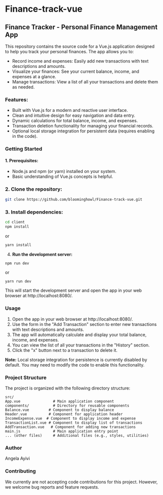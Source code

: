 # Finance-track-vue
## Finance Tracker - Personal Finance Management App

This repository contains the source code for a Vue.js application designed to help you track your personal finances.  The app allows you to:

- Record income and expenses: Easily add new transactions with text descriptions and amounts.
- Visualize your finances: See your current balance, income, and expenses at a glance.
- Manage transactions: View a list of all your transactions and delete them as needed.

### Features:
- Built with Vue.js for a modern and reactive user interface.
- Clean and intuitive design for easy navigation and data entry.
- Dynamic calculations for total balance, income, and expenses.
- Transaction deletion functionality for managing your financial records.
- Optional local storage integration for persistent data (requires enabling in the code).

### Getting Started
#### 1. Prerequisites:

- Node.js and npm (or yarn) installed on your system.
- Basic understanding of Vue.js concepts is helpful.

### 2. Clone the repository:
```bash
git clone https://github.com/bloominghowl/Finance-track-vue.git
```

### 3. Install dependencies:

```bash
cd client
npm install
```
 or
 
```bash
yarn install
```

4. **Run the development server:**

```bash
npm run dev
```
or
```
yarn run dev
```

This will start the development server and open the app in your web browser at http://localhost:8080/.

### Usage

1. Open the app in your web browser at http://localhost:8080/.
2. Use the form in the "Add Transaction" section to enter new transactions with text descriptions and amounts.
3. The app will automatically calculate and display your total balance, income, and expenses.
4. You can view the list of all your transactions in the "History" section.
5. Click the "x" button next to a transaction to delete it.

**Note:** Local storage integration for persistence is currently disabled by default. You may need to modify the code to enable this functionality.

### Project Structure

The project is organized with the following directory structure:
```
src/
App.vue               # Main application component
components/           # Directory for reusable components
Balance.vue         # Component to display balance
Header.vue          # Component for application header
IncomeExpense.vue  # Component to display income and expense
TransactionList.vue # Component to display list of transactions
AddTransaction.vue   # Component for adding new transactions
main.js               # Main application entry point
... (other files)     # Additional files (e.g., styles, utilities)
```
### Author
Angela Ayivi

### Contributing

We currently are not accepting code contributions for this project. However, we welcome bug reports and feature requests.
